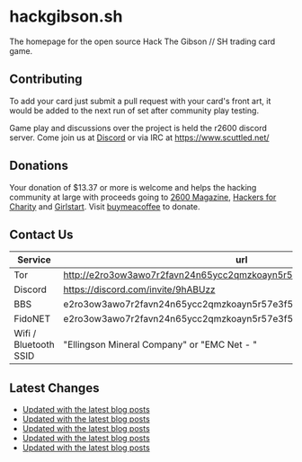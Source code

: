 # hackgibson.sh
The homepage for the open source Hack The Gibson // SH trading card game.


## Contributing

To add your card just submit a pull request with your card's front art, it would be added to the next run of set after community play testing.

Game play and discussions over the project is held the r2600 discord server. Come join us at [Discord](https://discord.com/invite/9hABUzz) or via IRC at https://www.scuttled.net/


## Donations

Your donation of $13.37 or more is welcome and helps the hacking community at large with proceeds going to [2600 Magazine](https://2600.com/), [Hackers for Charity](https://hackersforcharity.org) and [Girlstart](https://girlstart.org).  Visit [buymeacoffee](https://www.buymeacoffee.com/hackgibson.sh) to donate.


## Contact Us

Service | url
-|-
Tor | http://e2ro3ow3awo7r2favn24n65ycc2qmzkoayn5r57e3f56nvjwdcgg32ad.onion
Discord | https://discord.com/invite/9hABUzz
BBS | e2ro3ow3awo7r2favn24n65ycc2qmzkoayn5r57e3f56nvjwdcgg32ad.onion:23
FidoNET | e2ro3ow3awo7r2favn24n65ycc2qmzkoayn5r57e3f56nvjwdcgg32ad.onion:24554
Wifi / Bluetooth SSID | "Ellingson Mineral Company" or "EMC Net - <fidonet address>"

## Latest Changes
<!-- BLOG-POST-LIST:START -->
- [Updated with the latest blog posts](https://github.com/DFW2600/hackgibson.sh/commit/6ebe5b3cd11b8bf8f3c52b49dba8c7f41980420b)
- [Updated with the latest blog posts](https://github.com/DFW2600/hackgibson.sh/commit/4bd17522a6ee3cd1f2d94cec355c1e421bec1a4f)
- [Updated with the latest blog posts](https://github.com/DFW2600/hackgibson.sh/commit/d66cc9a46676cab6d3a7936f10df43eae0637573)
- [Updated with the latest blog posts](https://github.com/DFW2600/hackgibson.sh/commit/ec6c2dcb9d680442b3e84ac1e24f5ae83b8c8bef)
- [Updated with the latest blog posts](https://github.com/DFW2600/hackgibson.sh/commit/b68e89311ec389e94ecfddc92fc803f6857abe2b)
<!-- BLOG-POST-LIST:END -->
